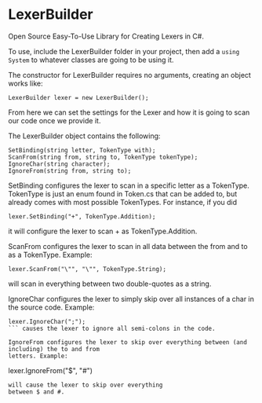 # LexerBuilder
Open Source Easy-To-Use Library for Creating Lexers in C#.

To use, include the LexerBuilder folder in your project, then add a ```using System``` to whatever
classes are going to be using it.

The constructor for LexerBuilder requires no arguments, creating an object works like:

```
LexerBuilder lexer = new LexerBuilder();
```

From here we can set the settings for the Lexer and how it is going to scan our code once we provide it.

The LexerBuilder object contains the following:
```
SetBinding(string letter, TokenType with);
ScanFrom(string from, string to, TokenType tokenType);
IgnoreChar(string character);
IgnoreFrom(string from, string to);
```

SetBinding configures the lexer to scan in a specific letter as a TokenType. TokenType is just an enum
found in Token.cs that can be added to, but already comes with most possible TokenTypes. For instance,
if you did
```
lexer.SetBinding("+", TokenType.Addition);
``` 
it will configure the lexer to scan + as
TokenType.Addition.

ScanFrom configures the lexer to scan in all data between the from and to as a TokenType. Example:
```
lexer.ScanFrom("\"", "\"", TokenType.String);
``` 
will scan in everything between two double-quotes
as a string.

IgnoreChar configures the lexer to simply skip over all instances of a char in the source code.
Example: 
```
lexer.IgnoreChar(";");
``` causes the lexer to ignore all semi-colons in the code.

IgnoreFrom configures the lexer to skip over everything between (and including) the to and from
letters. Example: 
```
lexer.IgnoreFrom("$", "#")
``` 
will cause the lexer to skip over everything
between $ and #.
